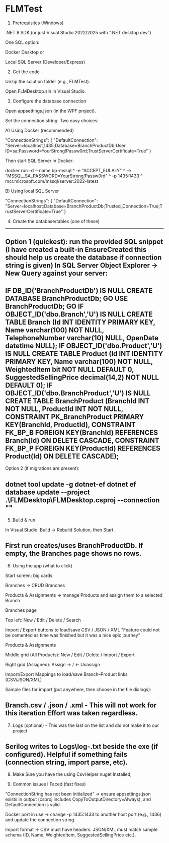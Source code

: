 # FLMTest


1) Prerequisites (Windows)

.NET 8 SDK (or just Visual Studio 2022/2025 with “.NET desktop dev”)

One SQL option:

Docker Desktop or

Local SQL Server (Developer/Express)

2) Get the code

Unzip the solution folder (e.g., FLMTest).

Open FLMDesktop.sln in Visual Studio.

3) Configure the database connection

Open appsettings.json (in the WPF project).

Set the connection string. Two easy choices:

A) Using Docker (recommended)

"ConnectionStrings": {
  "DefaultConnection": "Server=localhost,1435;Database=BranchProductDb;User ID=sa;Password=YourStrong!Passw0rd;TrustServerCertificate=True"
}


Then start SQL Server in Docker:

docker run -d --name bp-mssql ^
  -e "ACCEPT_EULA=Y" ^
  -e "MSSQL_SA_PASSWORD=YourStrong!Passw0rd" ^
  -p 1435:1433 ^
  mcr.microsoft.com/mssql/server:2022-latest


B) Using local SQL Server

"ConnectionStrings": {
  "DefaultConnection": "Server=localhost;Database=BranchProductDb;Trusted_Connection=True;TrustServerCertificate=True"
}

4) Create the database/tables (one of these)
-----------------------------------------------------------------------------------------------------------
Option 1 (quickest): run the provided SQL snippet (I have created a built-in EnsureCreated this should help us create the database if connection string is given)
In SQL Server Object Explorer → New Query against your server:
----------------------------------------------------------------------------------------------------------------
IF DB_ID('BranchProductDb') IS NULL CREATE DATABASE BranchProductDb;
GO
USE BranchProductDb;
GO
IF OBJECT_ID('dbo.Branch','U') IS NULL
CREATE TABLE Branch (Id INT IDENTITY PRIMARY KEY, Name varchar(100) NOT NULL, TelephoneNumber varchar(10) NULL, OpenDate datetime NULL);
IF OBJECT_ID('dbo.Product','U') IS NULL
CREATE TABLE Product (Id INT IDENTITY PRIMARY KEY, Name varchar(100) NOT NULL, WeightedItem bit NOT NULL DEFAULT 0, SuggestedSellingPrice decimal(14,2) NOT NULL DEFAULT 0);
IF OBJECT_ID('dbo.BranchProduct','U') IS NULL
CREATE TABLE BranchProduct (BranchId INT NOT NULL, ProductId INT NOT NULL,
  CONSTRAINT PK_BranchProduct PRIMARY KEY(BranchId, ProductId),
  CONSTRAINT FK_BP_B FOREIGN KEY(BranchId) REFERENCES Branch(Id) ON DELETE CASCADE,
  CONSTRAINT FK_BP_P FOREIGN KEY(ProductId) REFERENCES Product(Id) ON DELETE CASCADE);
-----------------------------------------------------------------------------------------------------------------

Option 2 (if migrations are present):

dotnet tool update -g dotnet-ef
dotnet ef database update --project .\FLMDesktop\FLMDesktop.csproj --connection "<your connection string>"
-------------------------------------------------------------------------------------------------------------------
5) Build & run

In Visual Studio: Build → Rebuild Solution, then Start.

First run creates/uses BranchProductDb. If empty, the Branches page shows no rows.
-------------------------------------------------------------------------------------------------------------------
6) Using the app (what to click)

Start screen: big cards:

Branches → CRUD Branches

Products & Assignments → manage Products and assign them to a selected Branch

Branches page

Top left: New / Edit / Delete / Search

Import / Export buttons to load/save CSV / JSON / XML "Feature could not be cemented as time was finished but it was a nice epic journey"

Products & Assignments

Middle grid (All Products): New / Edit / Delete / Import / Export

Right grid (Assigned): Assign → / ← Unassign

Import/Export Mappings to load/save Branch–Product links (CSV/JSON/XML)

Sample files for import (put anywhere, then choose in the file dialogs):

Branch.csv / .json / .xml  - This will not work for this iteration Effort was taken regardless.
--------------------------------------------------------------------------------------------------------
7) Logs (optional) - This was the last on the list and did not make it to our project

Serilog writes to Logs\log-<date>.txt beside the exe (if configured).
Helpful if something fails (connection string, import parse, etc).
------------------------------------------------------------------------------------------------------------------------
8. Make Sure you have the using CsvHelper nuget Installed; 

9) Common issues I Faced (fast fixes)

“ConnectionString has not been initialized” → ensure appsettings.json exists in output (csproj includes CopyToOutputDirectory=Always), and DefaultConnection is valid.

Docker port in use → change -p 1435:1433 to another host port (e.g., 1436) and update the connection string.

Import format → CSV must have headers. JSON/XML must match sample schema (ID, Name, WeightedItem, SuggestedSellingPrice etc.).
